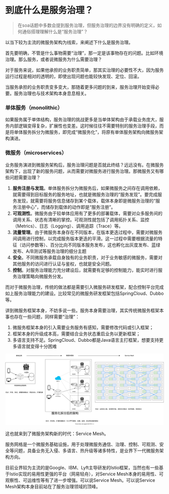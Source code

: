# 到底什么是服务治理？

> 在soa话题中多数会提到服务治理，但服务治理的边界没有明确的定义，如何通俗搭理理解什么是“服务治理”？

以当下较为主流的微服务架构为线索，来阐述下什么是服务治理。

首先要明确，不管是什么事物需要“治理”，那一定是该事物存在的问题。比如环境治理。那么服务，或者说微服务为什么需要治理？

对于服务来说，如果他承担的业务职责简单，那其实治理的必要性不大，因为服务运行过程是相对的透明的，即使出现问题也能较快发现、定位、回滚。

当服务承担的业务职责变多变大，那随着更多问题的到来，服务治理开始变得必要。服务治理也与技术架构本身息息相关。

### 单体服务（monolithic）

如果服务属于单体结构，服务治理的挑战更多是当单体架构由于承载业务庞大，服务内部逻辑变得复杂，扩展性也变差。这时候往往不需要特别的服务治理手段，而是将单体服务拆分为微服务，即完成“微服务化”，将原有单体服务架构向微服务架构演进。

### 微服务（microservices）

业务服务演进到微服务架构后，服务治理问题是否就此终结？远远没有。在微服务架构下，出现了新的服务问题，从而需要对微服务进行服务治理。那微服务又有哪些问题需要治理？

1. **服务注册与发现**。单体服务拆分为微服务后，如果微服务之间存在调用依赖，就需要得到目标服务的服务地址，也就是微服务治理的“服务发现”。要完成服务发现，就需要将服务信息储存到某个载体，载体本身即是微服务治理的“服务注册中心”，而储存到载体的动作即是“服务注册”。
2. **可观测性**。微服务由于较单体应用有了更多的部署载体，需要对众多服务间的调用关系、状态有清晰的掌控。可观测性就包括了调用拓扑关系、监控（Metrics）、日志（Logging）、调用追踪（Trace）等。
3. **流量管理**。由于微服务本身存在不同版本，在版本更迭过程中，需要对微服务间调用进行控制，以完成服务版本更迭的平滑。这一过程中需要根据流量的特征（访问参数等）、百分比向不同版本服务发布，这也孵化出灰度发布、蓝绿发布、A/B测试等服务治理的细分主题
4. **安全**。不同微服务承载自身独有的业务职责，对于业务敏感的微服务，需要对其他服务的访问进行认证与鉴权，也就是安全问题。
5. **控制**。对服务治理能力充分建设后，就需要有足够的控制能力，能实时进行服务治理策略向微服务分发。

而对于微服务治理，传统的做法都是需要引入微服务研发框架，配合控制平台完成如上服务治理能力的建设。比较常见的微服务研发框架包括SpringCloud、Dubbo等。

讲到微服务框架本身，不妨多说一些。服务本身需要治理，其实传统微服务框架本事也存在一些问题，同样需要“治理”：

1. 微服务框架本身的引入需要业务服务有感知，需要修改代码或引入框架；
2. 框架本身的升级成本高，需要结合业务状态重启业务以更新框架；
3. 多语言支持不足。SpringCloud、Dubbo都是Java语言主打框架，想要支持更多语言就变得十分困难

![微服务01](./picture/微服务01.svg)

这也就来到了微服务架构新的时代：Service Mesh。

服务网格是一个微服务基础设施，用于处理微服务通信、治理、控制、可观测、安全等问题，具备业务无入侵、多语言、热升级等诸多特性，是业界下一代微服务架构方向。

目前业界较为主流的是Google、IBM、Lyft主导研发的Istio框架，当然也有一些基于Istio实现的易用性更强的平台（网易轻舟），对Service Mesh本身的易用性、可观察性、可运维性等有了进一步增强。可以说Service Mesh。可以说Service Mesh架构本身目前站在了服务治理领域的顶峰。

